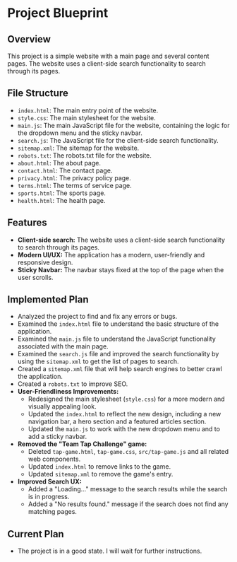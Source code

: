 
# Project Blueprint

## Overview

This project is a simple website with a main page and several content pages. The website uses a client-side search functionality to search through its pages.

## File Structure

- `index.html`: The main entry point of the website.
- `style.css`: The main stylesheet for the website.
- `main.js`: The main JavaScript file for the website, containing the logic for the dropdown menu and the sticky navbar.
- `search.js`: The JavaScript file for the client-side search functionality.
- `sitemap.xml`: The sitemap for the website.
- `robots.txt`: The robots.txt file for the website.
- `about.html`: The about page.
- `contact.html`: The contact page.
- `privacy.html`: The privacy policy page.
- `terms.html`: The terms of service page.
- `sports.html`: The sports page.
- `health.html`: The health page.

## Features

- **Client-side search:** The website uses a client-side search functionality to search through its pages.
- **Modern UI/UX:** The application has a modern, user-friendly and responsive design.
- **Sticky Navbar:** The navbar stays fixed at the top of the page when the user scrolls.

## Implemented Plan

- Analyzed the project to find and fix any errors or bugs.
- Examined the `index.html` file to understand the basic structure of the application.
- Examined the `main.js` file to understand the JavaScript functionality associated with the main page.
- Examined the `search.js` file and improved the search functionality by using the `sitemap.xml` to get the list of pages to search.
- Created a `sitemap.xml` file that will help search engines to better crawl the application.
- Created a `robots.txt` to improve SEO.
- **User-Friendliness Improvements:**
  - Redesigned the main stylesheet (`style.css`) for a more modern and visually appealing look.
  - Updated the `index.html` to reflect the new design, including a new navigation bar, a hero section and a featured articles section.
  - Updated the `main.js` to work with the new dropdown menu and to add a sticky navbar.
- **Removed the "Team Tap Challenge" game:**
    - Deleted `tap-game.html`, `tap-game.css`, `src/tap-game.js` and all related web components.
    - Updated `index.html` to remove links to the game.
    - Updated `sitemap.xml` to remove the game's entry.
- **Improved Search UX:**
    - Added a "Loading..." message to the search results while the search is in progress.
    - Added a "No results found." message if the search does not find any matching pages.


## Current Plan

- The project is in a good state. I will wait for further instructions.
